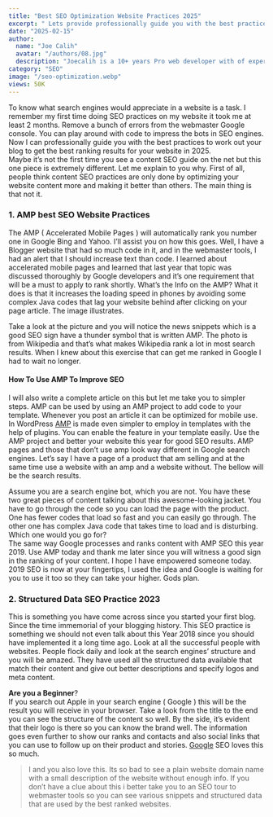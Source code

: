 ```yaml
---
title: "Best SEO Optimization Website Practices 2025"
excerpt: " Lets provide professionally guide you with the best practices to work out your website to get the best ranking results for your website in 2025.  "
date: "2025-02-15"
author:
  name: "Joe Calih"
  avatar: "/authors/08.jpg"
  description: "Joecalih is a 10+ years Pro web developer with of experience in React and Next.js."
category: "SEO"
image: "/seo-optimization.webp"
views: 50K
---
```



To know what search engines would appreciate in a website is a task. I remember my first time doing SEO practices on my website it took me at least 2 months. Remove a bunch of errors from the webmaster Google console. You can play around with code to impress the bots in SEO engines. Now I can professionally guide you with the best practices to work out your blog to get the best ranking results for your website in 2025.  
Maybe it’s not the first time you see a content SEO guide on the net but this one piece is extremely different. Let me explain to you why. First of all, people think content SEO practices are only done by optimizing your website content more and making it better than others. The main thing is that not it.

### 1. AMP best SEO Website Practices

The AMP ( Accelerated Mobile Pages ) will automatically rank you number one in Google Bing and Yahoo. I’ll assist you on how this goes. Well, I have a Blogger website that had so much code in it, and in the webmaster tools, I had an alert that I should increase text than code. I learned about accelerated mobile pages and learned that last year that topic was discussed thoroughly by Google developers and it’s one requirement that will be a must to apply to rank shortly. What’s the Info on the AMP? What it does is that it increases the loading speed in phones by avoiding some complex Java codes that lag your website behind after clicking on your page article. The image illustrates.

Take a look at the picture and you will notice the news snippets which is a good SEO sign have a thunder symbol that is written AMP. The photo is from Wikipedia and that’s what makes Wikipedia rank a lot in most search results. When I knew about this exercise that can get me ranked in Google I had to wait no longer.

#### How To Use AMP To Improve SEO

I will also write a complete article on this but let me take you to simpler steps. AMP can be used by using an AMP project to add code to your template. Whenever you post an article it can be optimized for mobile use. In WordPress [AMP](https://seohuk.com/how-to-add-google-amp-to-blogger-website/) is made even simpler to employ in templates with the help of plugins. You can enable the feature in your template easily. Use the AMP project and better your website this year for good SEO results. AMP pages and those that don’t use amp look way different in Google search engines. Let’s say I have a page of a product that am selling and at the same time use a website with an amp and a website without. The bellow will be the search results.

Assume you are a search engine bot, which you are not. You have these two great pieces of content talking about this awesome-looking jacket. You have to go through the code so you can load the page with the product. One has fewer codes that load so fast and you can easily go through. The other one has complex Java code that takes time to load and is disturbing. Which one would you go for?  
The same way Google processes and ranks content with AMP SEO this year 2019. Use AMP today and thank me later since you will witness a good sign in the ranking of your content. I hope I have empowered someone today. 2019 SEO is now at your fingertips, I used the idea and Google is waiting for you to use it too so they can take your higher. Gods plan.

### 2. Structured Data SEO Practice 2023

This is something you have come across since you started your first blog. Since the time immemorial of your blogging history. This SEO practice is something we should not even talk about this Year 2018 since you should have implemented it a long time ago. Look at all the successful people with websites. People flock daily and look at the search engines’ structure and you will be amazed. They have used all the structured data available that match their content and give out better descriptions and specify logos and meta content.

**Are you a Beginner**?  
If you search out Apple in your search engine ( Google ) this will be the result you will receive in your browser. Take a look from the title to the end you can see the structure of the content so well. By the side, it’s evident that their logo is there so you can know the brand well. The information goes even further to show our ranks and contacts and also social links that you can use to follow up on their product and stories. [Google](https://seohuk.com/how-to-load-google-web-fonts-faster-in-blogger/) SEO loves this so much.

> I and you also love this. Its so bad to see a plain website domain name with a small description of the website without enough info. If you don’t have a clue about this i better take you to an SEO tour to webmaster tools so you can see various snippets and structured data that are used by the best ranked websites.